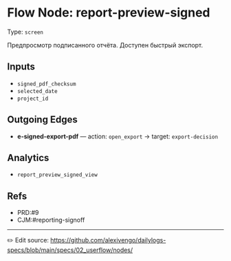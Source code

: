 # Flow Node: report-preview-signed

Type: `screen`

Предпросмотр подписанного отчёта. Доступен быстрый экспорт.

## Inputs
- `signed_pdf_checksum`
- `selected_date`
- `project_id`


## Outgoing Edges
- **e-signed-export-pdf** — action: `open_export` → target: `export-decision`

## Analytics
- `report_preview_signed_view`

## Refs
- PRD:#9
- CJM:#reporting-signoff

---
✏️ Edit source: https://github.com/alexivengo/dailylogs-specs/blob/main/specs/02_userflow/nodes/